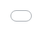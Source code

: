 # Flixter

## Week 1 Assignment: Flixster

Submitted by: Susan Guerrero

Estimated time spent: 7 hours spent in total

### Application Features

#### REQUIRED FEATURES

- [x] User can view a list of current movies from The Movie Database API as a grid view.
- [x] For each movie displayed, user can see the following details: `Title`, `Poster Image`, `Votes`.
- [x] User can load more current movies by clicking a button at the bottom of the list. The page should not refresh; movies should simply be added to the bottom.
- [ ] Allow users to search for movies and display them in a grid view. Users should be able to clear results and view previous current movies displayed.
- [x] Website accounts for basic HTML/CSS accessibility features.
- [x] Website should be responsive.

#### STRETCH FEATURES

- [ ] Deploy website using GitHub Pages.
- [ ] Allow user to view more details about a movie within a popup.
- [ ] Improve the user experience through CSS & animation.
- [ ] Allow movie video trailers to be played using [embedded YouTube](https://support.google.com/youtube/answer/171780?hl=en)
- [ ] Implement anything else that you can get done to improve the app functionality!

### Walkthrough Video

<iframe 
src="www.loom.com/share/d6dd300593fa465585a96ca55e44efa5" frameborder="0" 
webkitallowfullscreen mozallowfullscreen allowfullscreen 
style="position: absolute; top: 0; left: 0; width: 100%; height: 100%;">
</iframe>

### Reflection

- Did the topics discussed in your labs prepare you to complete the assignment? Be specific, which features in your weekly assignment did you feel unprepared to complete?

Yes, the topics discussed in our labs prepared me to complete the assignment, more specifically the basic JavaScript functions which were what I felt like I used the most. I felt unprepared when writing my CSS code with the layout of the page.

- If you had more time, what would you have done differently? Would you have added additional features? Changed the way your project responded to a particular event, etc.

When I have more time, I plan on completing the search tool as well as add stretched features, more specifically improving the UI and the accessibility for all users.

- Reflect on your project demo, what went well? Were there things that maybe didn't go as planned? Did you notice something that your peer did that you would like to try next time?

Completing this project was extremely fast paced and exciting. This was my first exposure to HTML, CSS, and JavaScript which became overwhelming at times but ultimately, fun. For next time, I hope to have more time and apply the skills I've learned this past week to produce a better website.

### Shout out

I want to give a shout out to Tirumari, Matt, Nicholas, and Diego as well as the rest of my peers for the amazing support.
